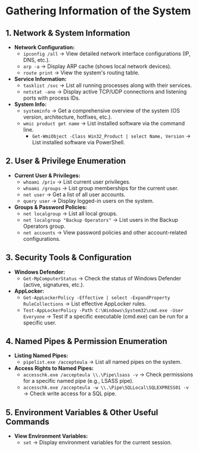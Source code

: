 # Gathering Information of the System

## 1. Network & System Information

* **Network Configuration:**
  * `ipconfig /all` → View detailed network interface configurations (IP, DNS, etc.).
  * `arp -a` → Display ARP cache (shows local network devices).
  * `route print` → View the system's routing table.
* **Service Information:**
  * `tasklist /svc` → List all running processes along with their services.
  * `netstat -ano` → Display active TCP/UDP connections and listening ports with process IDs.
* **System Info:**
  * `systeminfo` → Get a comprehensive overview of the system (OS version, architecture, hotfixes, etc.).
  * `wmic product get name` → List installed software via the command line.
    * `Get-WmiObject -Class Win32_Product | select Name, Version` → List installed software via PowerShell.

## **2. User & Privilege Enumeration**

* **Current User & Privileges:**
  * `whoami /priv` → List current user privileges.
  * `whoami /groups` → List group memberships for the current user.
  * `net user` → Get a list of all user accounts.
  * `query user` → Display logged-in users on the system.
* **Groups & Password Policies:**
  * `net localgroup` → List all local groups.
  * `net localgroup "Backup Operators"` → List users in the Backup Operators group.
  * `net accounts` → View password policies and other account-related configurations.

## **3. Security Tools & Configuration**

* **Windows Defender:**
  * `Get-MpComputerStatus` → Check the status of Windows Defender (active, signatures, etc.).
* **AppLocker:**
  * `Get-AppLockerPolicy -Effective | select -ExpandProperty RuleCollections` → List effective AppLocker rules.
  * `Test-AppLockerPolicy -Path C:\Windows\System32\cmd.exe -User Everyone` → Test if a specific executable (cmd.exe) can be run for a specific user.

## **4. Named Pipes & Permission Enumeration**

* **Listing Named Pipes:**
  * `pipelist.exe /accepteula` → List all named pipes on the system.
* **Access Rights to Named Pipes:**
  * `accesschk.exe /accepteula \\.\Pipe\lsass -v` → Check permissions for a specific named pipe (e.g., LSASS pipe).
  * `accesschk.exe /accepteula -w \\.\Pipe\SQLLocal\SQLEXPRESS01 -v` → Check write access for a SQL pipe.

## **5. Environment Variables & Other Useful Commands**

* **View Environment Variables:**
  * `set` → Display environment variables for the current session.
